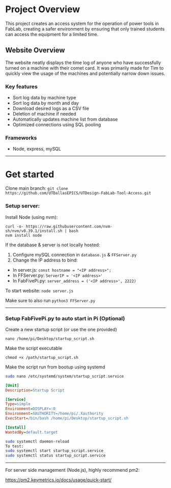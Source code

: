 # Project Overview

This project creates an access system for the operation of power tools in FabLab, creating a safer environment by ensuring that only trained students can access the equipment for a limited time. 

## Website Overview

The website neatly displays the time log of anyone who have successfully turned on a machine with their comet card. It was primarily made for Tim to quickly view the usage of the machines and potentially narrow down issues. 

### Key features

- Sort log data by machine type
- Sort log data by month and day
- Download desired logs as a CSV file
- Deletion of machine if needed
- Automatically updates machine list from database
- Optimized connections using SQL pooling

### Frameworks

- Node, express, mySQL

_____

# Get started

Clone main branch:
`git clone https://github.com/UTDallasEPICS/UTDesign-FabLab-Tool-Access.git`

### Setup server:

Install Node (using nvm):

```
curl -o- https://raw.githubusercontent.com/nvm-sh/nvm/v0.39.1/install.sh | bash 
nvm install node
```

If the database & server is not locally hosted:

1. Configure mySQL connection in `database.js` & `FFServer.py`
2. Change the IP address to bind:
  - In server.js: `const hostname = "<IP address>";`
  - In FFServer.py: `ServerIP = '<IP address>'`
  - In FabFivePi.py: `server_address = ('<IP address>', 2222)`



To start website:
`node server.js`

Make sure to also run `python3 FFServer.py`

___________________________________________

### Setup FabFivePi.py to auto start in Pi (Optional)

Create a new startup script (or use the one provided)

`nano /home/pi/Desktop/startup_script.sh`

Make the script executable


`chmod +x /path/startup_script.sh`


Make the script run from bootup using systemd
```bash
sudo nano /etc/systemd/system/startup_script.service
```
```ini
[Unit]
Description=Startup Script

[Service]
Type=simple
Environment=DISPLAY=:0
Environment=XAUTHORITY=/home/pi/.Xauthority
ExecStart=/bin/bash /home/pi/Desktop/startup_script.sh

[Install]
WantedBy=default.target
```

```bash
sudo systemctl daemon-reload
To test:
sudo systemctl start startup_script.service
sudo systemctl status startup_script.service
```
______________________________________________

For server side management (Node.js), highly recommend pm2:

https://pm2.keymetrics.io/docs/usage/quick-start/
